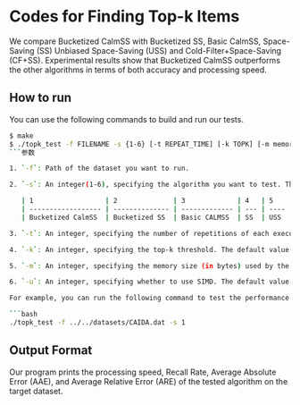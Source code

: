 # Codes for Finding Top-k Items

We compare Bucketized CalmSS with Bucketized SS, Basic CalmSS, Space-Saving (SS) Unbiased Space-Saving (USS) and Cold-Filter+Space-Saving (CF+SS). Experimental results show that Bucketized CalmSS outperforms the other algorithms in terms of both accuracy and processing speed. 

## How to run

You can use the following commands to build and run our tests. 

```bash
$ make
$ ./topk_test -f FILENAME -s {1-6} [-t REPEAT_TIME] [-k TOPK] [-m memory] [-u use_simd]
```参数

1. `-f`: Path of the dataset you want to run.	

2. `-s`: An integer(1-6), specifying the algorithm you want to test. The corresponding relationship is as follows. 

   | 1                  | 2              | 3             | 4   | 5    | 6      |
   | ------------------ | -------------- | ------------- | --- | ---- | ------ |
   | Bucketized CalmSS  | Bucketized SS  | Basic CALMSS  | SS  | USS  | CF+SS  |

3. `-t`: An integer, specifying the number of repetitions of each execution. The default value is 1.

4. `-k`: An integer, specifying the top-k threshold. The default value is 200. 

5. `-m`: An integer, specifying the memory size (in bytes) used by the algorithm. The default value is $5 \times 10^5$. 

6. `-u`: An integer, specifying whether to use SIMD. The default value is 0. As mentioned in our paper, we use 512-bit SIMD instructions to accelerate the operations of Bucketized CalmSS, and conduct the experiments on a CPU that supports AVX-512 instruction set. We also provide a basic version of Bucketized CalmSS that does not use SIMD instructions. You can decide which version of Bucketized CalmSS to set parameter u to 1.

For example, you can run the following command to test the performance of CalmSS under the default parameter settings. 

```bash
./topk_test -f ../../datasets/CAIDA.dat -s 1
```

## Output Format

Our program prints the processing speed, Recall Rate, Average Absolute Error (AAE), and Average Relative Error (ARE) of the tested algorithm on the target dataset. 